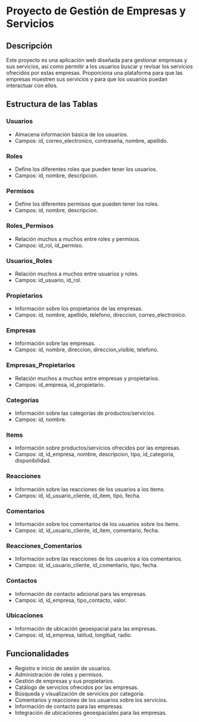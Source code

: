 # Proyecto de Gestión de Empresas y Servicios

## Descripción
Este proyecto es una aplicación web diseñada para gestionar empresas y sus servicios, así como permitir a los usuarios buscar y revisar los servicios ofrecidos por estas empresas. Proporciona una plataforma para que las empresas muestren sus servicios y para que los usuarios puedan interactuar con ellos.

## Estructura de las Tablas

### Usuarios
- Almacena información básica de los usuarios.
- Campos: id, correo_electronico, contraseña, nombre, apellido.

### Roles
- Define los diferentes roles que pueden tener los usuarios.
- Campos: id, nombre, descripcion.

### Permisos
- Define los diferentes permisos que pueden tener los roles.
- Campos: id, nombre, descripcion.

### Roles_Permisos
- Relación muchos a muchos entre roles y permisos.
- Campos: id_rol, id_permiso.

### Usuarios_Roles
- Relación muchos a muchos entre usuarios y roles.
- Campos: id_usuario, id_rol.

### Propietarios
- Información sobre los propietarios de las empresas.
- Campos: id, nombre, apellido, telefono, direccion, correo_electronico.

### Empresas
- Información sobre las empresas.
- Campos: id, nombre, direccion, direccion_visible, telefono.

### Empresas_Propietarios
- Relación muchos a muchos entre empresas y propietarios.
- Campos: id_empresa, id_propietario.

### Categorias
- Información sobre las categorías de productos/servicios.
- Campos: id, nombre.

### Items
- Información sobre productos/servicios ofrecidos por las empresas.
- Campos: id, id_empresa, nombre, descripcion, tipo, id_categoria, disponibilidad.


### Reacciones
- Información sobre las reacciones de los usuarios a los items.
- Campos: id, id_usuario_cliente, id_item, tipo, fecha.

### Comentarios
- Información sobre los comentarios de los usuarios sobre los items.
- Campos: id, id_usuario_cliente, id_item, comentario, fecha.

### Reacciones_Comentarios
- Información sobre las reacciones de los usuarios a los comentarios.
- Campos: id, id_usuario_cliente, id_comentario, tipo, fecha.

### Contactos
- Información de contacto adicional para las empresas.
- Campos: id, id_empresa, tipo_contacto, valor.

### Ubicaciones
- Información de ubicación geoespacial para las empresas.
- Campos: id, id_empresa, latitud, longitud, radio.

## Funcionalidades
- Registro e inicio de sesión de usuarios.
- Administración de roles y permisos.
- Gestión de empresas y sus propietarios.
- Catálogo de servicios ofrecidos por las empresas.
- Búsqueda y visualización de servicios por categoría.
- Comentarios y reacciones de los usuarios sobre los servicios.
- Información de contacto para las empresas.
- Integración de ubicaciones geoespaciales para las empresas.


